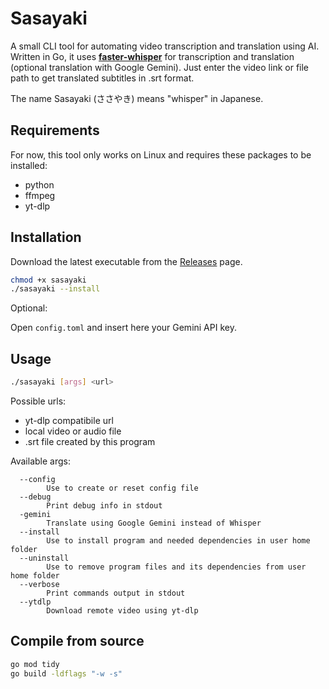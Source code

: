 # Sasayaki

A small CLI tool for automating video transcription and translation using AI. Written in Go, it uses [**faster-whisper**](https://github.com/SYSTRAN/faster-whisper) for transcription and translation (optional translation with Google Gemini). Just enter the video link or file path to get translated subtitles in .srt format.

The name Sasayaki (ささやき) means "whisper" in Japanese.

## Requirements

For now, this tool only works on Linux and requires these packages to be installed:

-   python
-   ffmpeg
-   yt-dlp

## Installation

Download the latest executable from the [Releases](https://github.com/patryk-ku/sasayaki/releases) page.

```sh
chmod +x sasayaki
./sasayaki --install
```

Optional:

Open `config.toml` and insert here your Gemini API key.

## Usage

```sh
./sasayaki [args] <url>
```

Possible urls:

-   yt-dlp compatibile url
-   local video or audio file
-   .srt file created by this program

Available args:

```
  --config
        Use to create or reset config file
  --debug
        Print debug info in stdout
  -gemini
        Translate using Google Gemini instead of Whisper
  --install
        Use to install program and needed dependencies in user home folder
  --uninstall
        Use to remove program files and its dependencies from user home folder
  --verbose
        Print commands output in stdout
  --ytdlp
        Download remote video using yt-dlp
```

## Compile from source

```sh
go mod tidy
go build -ldflags "-w -s"
```
